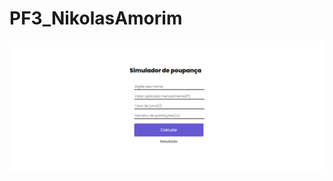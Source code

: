 # PF3_NikolasAmorim

<a href="https://nikolasamorim.github.io/PF3_NikolasAmorim/"><img src="img.png" class="media-object  img-responsive img-thumbnail" target="_blank"></a>
